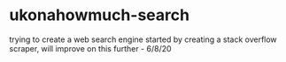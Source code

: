 # ukonahowmuch-search
trying to create a web search engine
started by creating a stack overflow scraper, will improve on this further - 6/8/20

